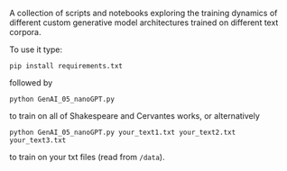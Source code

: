 A collection of scripts and notebooks exploring the training dynamics of different custom generative model architectures trained on different text corpora.

To use it type:
```
pip install requirements.txt
```
followed by
```
python GenAI_05_nanoGPT.py
```
to train on all of Shakespeare and Cervantes works, or alternatively
```
python GenAI_05_nanoGPT.py your_text1.txt your_text2.txt your_text3.txt
```
to train on your txt files (read from `/data`).
